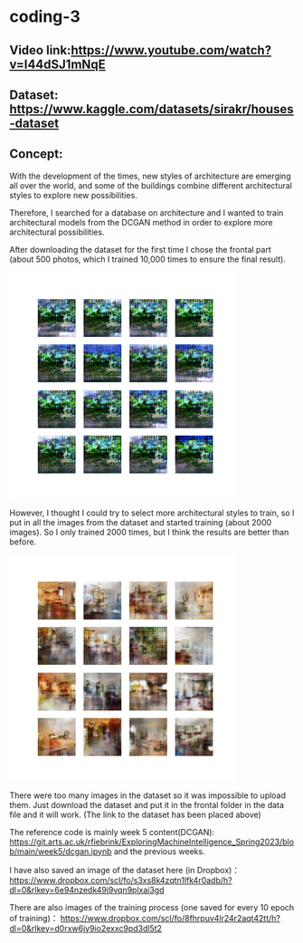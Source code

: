 # coding-3

## Video link:https://www.youtube.com/watch?v=I44dSJ1mNqE

## Dataset: https://www.kaggle.com/datasets/sirakr/houses-dataset

## Concept: 

With the development of the times, new styles of architecture are emerging all over the world, and some of the buildings combine different architectural styles to explore new possibilities.

Therefore, I searched for a database on architecture and I wanted to train architectural models from the DCGAN method in order to explore more architectural possibilities.

After downloading the dataset for the first time I chose the frontal part (about 500 photos, which I trained 10,000 times to ensure the final result).

![Image text](https://github.com/JyXuannn/coding-3/blob/main/img-folder/generated_images_epoch_10000.png)

However, I thought I could try to select more architectural styles to train, so I put in all the images from the dataset and started training (about 2000 images). So I only trained 2000 times, but I think the results are better than before.

![Image text](https://github.com/JyXuannn/coding-3/blob/main/img-folder2/generated_images_epoch_2670.png)

There were too many images in the dataset so it was impossible to upload them. Just download the dataset and put it in the frontal folder in the data file and it will work. (The link to the dataset has been placed above)

The reference code is mainly week 5 content(DCGAN): https://git.arts.ac.uk/rfiebrink/ExploringMachineIntelligence_Spring2023/blob/main/week5/dcgan.ipynb and the previous weeks.

I have also saved an image of the dataset here (in Dropbox)： https://www.dropbox.com/scl/fo/s3xs8k4zqtn1lfk4r0adb/h?dl=0&rlkey=6e94nzedk49j9vqn9plxai3gd

There are also images of the training process (one saved for every 10 epoch of training)： https://www.dropbox.com/scl/fo/8fhrpuv4lr24r2aqt42tt/h?dl=0&rlkey=d0rxw6jy9io2exxc9pd3dl5t2
